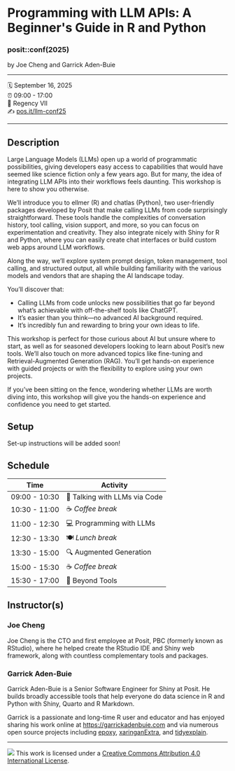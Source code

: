 Programming with LLM APIs: A Beginner's Guide in R and Python
================

### posit::conf(2025)

by Joe Cheng and Garrick Aden-Buie

-----

:spiral_calendar: September 16, 2025 \
:alarm_clock:     09:00 - 17:00 \
:hotel:           Regency VII \
:writing_hand:    [pos.it/llm-conf25](http://pos.it/llm-conf25)

-----

## Description

Large Language Models (LLMs) open up a world of programmatic possibilities, giving developers easy access to capabilities that would have seemed like science fiction only a few years ago. But for many, the idea of integrating LLM APIs into their workflows feels daunting. This workshop is here to show you otherwise.

We’ll introduce you to ellmer (R) and chatlas (Python), two user-friendly packages developed by Posit that make calling LLMs from code surprisingly straightforward. These tools handle the complexities of conversation history, tool calling, vision support, and more, so you can focus on experimentation and creativity. They also integrate nicely with Shiny for R and Python, where you can easily create chat interfaces or build custom web apps around LLM workflows.

Along the way, we’ll explore system prompt design, token management, tool calling, and structured output, all while building familiarity with the various models and vendors that are shaping the AI landscape today.

You’ll discover that:

- Calling LLMs from code unlocks new possibilities that go far beyond what’s achievable with off-the-shelf tools like ChatGPT.
- It’s easier than you think—no advanced AI background required.
- It’s incredibly fun and rewarding to bring your own ideas to life.

This workshop is perfect for those curious about AI but unsure where to start, as well as for seasoned developers looking to learn about Posit’s new tools. We’ll also touch on more advanced topics like fine-tuning and Retrieval-Augmented Generation (RAG). You’ll get hands-on experience with guided projects or with the flexibility to explore using your own projects.

If you’ve been sitting on the fence, wondering whether LLMs are worth diving into, this workshop will give you the hands-on experience and confidence you need to get started.

## Setup

Set-up instructions will be added soon!

## Schedule

| Time          | Activity                      |
| ------------- | ----------------------------- |
| 09:00 - 10:30 | 💬 Talking with LLMs via Code |
| 10:30 - 11:00 | ☕ *Coffee break*              |
| 11:00 - 12:30 | 💻 Programming with LLMs      |
| 12:30 - 13:30 | 🍽️ *Lunch break*              |
| 13:30 - 15:00 | 🔍 Augmented Generation       |
| 15:00 - 15:30 | ☕ *Coffee break*              |
| 15:30 - 17:00 | 🚀 Beyond Tools               |

## Instructor(s)

### Joe Cheng

Joe Cheng is the CTO and first employee at Posit, PBC (formerly known as RStudio), where he helped create the RStudio IDE and Shiny web framework, along with countless complementary tools and packages.

### Garrick Aden-Buie

Garrick Aden-Buie is a Senior Software Engineer for Shiny at Posit. He builds broadly accessible tools that help everyone do data science in R and Python with Shiny, Quarto and R Markdown.

Garrick is a passionate and long-time R user and educator and has enjoyed sharing his work online at <https://garrickadenbuie.com> and via numerous open source projects including [epoxy](https://pkg.garricakdenbuie.com/epoxy), [xaringanExtra](https://pkg.garrickadenbuie.com/xaringanExtra/), and [tidyexplain](https://www.garrickadenbuie.com/project/tidyexplain/).

-----

![](https://i.creativecommons.org/l/by/4.0/88x31.png) This work is licensed under a [Creative Commons Attribution 4.0 International License](https://creativecommons.org/licenses/by/4.0/).
